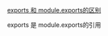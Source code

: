 [exports 和 module.exports的区别](https://cnodejs.org/topic/52308842101e574521c16e06)

exports 是 module.exports的引用